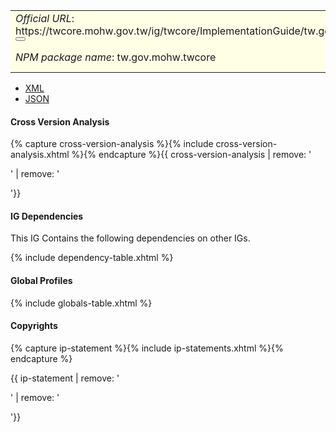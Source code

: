 <table class="grid rwd-table" style="background-color: #ffffe6;width: 100%;">
    <tbody>
    <tr>
      <td colspan="4"><i>Official URL</i>: <span class="copy-text">https://twcore.mohw.gov.tw/ig/twcore/ImplementationGuide/tw.gov.mohw.twcore<button title="" class="btn-copy" data-clipboard-text="https://twcore.mohw.gov.tw/ig/twcore/ImplementationGuide/tw.gov.mohw.twcore" data-original-title="複製URL"></button></span></td>
      <td><i>Version</i>:<span class="copy-text">0.2.0 <button title="" class="btn-copy" data-clipboard-text="https://twcore.mohw.gov.tw/ig/twcore/ImplementationGuide/tw.gov.mohw.twcore|0.2.0" data-original-title="複製含版本資訊的URL"></button></span></td>
    </tr>
    <tr>
      <td colspan="4"><i>NPM package name</i>: tw.gov.mohw.twcore</td>
      <td><i>Computable Name</i>: <span style="font-family: monospace;">TWCore</span></td>
    </tr>
  </tbody>
</table>

- [XML](ImplementationGuide-tw.gov.mohw.twcore.xml)
- [JSON](ImplementationGuide-tw.gov.mohw.twcore.json)

#### Cross Version Analysis

{% capture cross-version-analysis %}{% include cross-version-analysis.xhtml %}{% endcapture %}{{ cross-version-analysis | remove: '<p>' | remove: '</p>'}}

#### IG Dependencies

This IG Contains the following dependencies on other IGs.

{% include dependency-table.xhtml %}

#### Global Profiles

{% include globals-table.xhtml %}

#### Copyrights

{% capture ip-statement %}{% include ip-statements.xhtml %}{% endcapture %}

{{ ip-statement | remove: '<p>' | remove: '</p>'}}